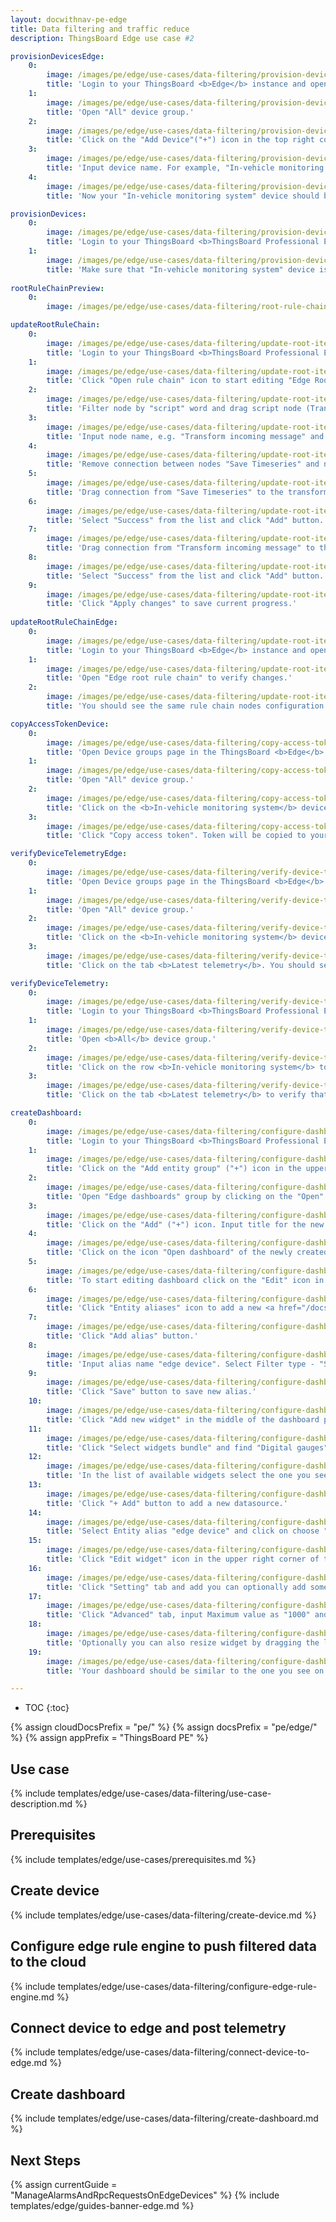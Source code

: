 ```yaml
---
layout: docwithnav-pe-edge
title: Data filtering and traffic reduce
description: ThingsBoard Edge use case #2

provisionDevicesEdge:
    0:
        image: /images/pe/edge/use-cases/data-filtering/provision-devices-item-1.png
        title: 'Login to your ThingsBoard <b>Edge</b> instance and open Device groups page.'
    1:
        image: /images/pe/edge/use-cases/data-filtering/provision-devices-item-2.png
        title: 'Open "All" device group.'
    2:
        image: /images/pe/edge/use-cases/data-filtering/provision-devices-item-3.png
        title: 'Click on the "Add Device"("+") icon in the top right corner of the table.'
    3:
        image: /images/pe/edge/use-cases/data-filtering/provision-devices-item-4.png
        title: 'Input device name. For example, "In-vehicle monitoring system". Click "Add" to add the device.'
    4:
        image: /images/pe/edge/use-cases/data-filtering/provision-devices-item-5.png
        title: 'Now your "In-vehicle monitoring system" device should be in the devices table.'

provisionDevices:    
    0:
        image: /images/pe/edge/use-cases/data-filtering/provision-devices-item-6.png
        title: 'Login to your ThingsBoard <b>ThingsBoard Professional Edition</b> instance. Open the group <b>All</b> of the <b>Device groups</b> page.'
    1:
        image: /images/pe/edge/use-cases/data-filtering/provision-devices-item-7.png
        title: 'Make sure that "In-vehicle monitoring system" device is in the devices list.'
        
rootRuleChainPreview:
    0:
        image: /images/pe/edge/use-cases/data-filtering/root-rule-chain.png

updateRootRuleChain:
    0:
        image: /images/pe/edge/use-cases/data-filtering/update-root-item-1.png
        title: 'Login to your ThingsBoard <b>ThingsBoard Professional Edition</b> instance and open Rule chain templates page.'
    1:
        image: /images/pe/edge/use-cases/data-filtering/update-root-item-2.png
        title: 'Click "Open rule chain" icon to start editing "Edge Root Rule Chain".'
    2:
        image: /images/pe/edge/use-cases/data-filtering/update-root-item-3.png
        title: 'Filter node by "script" word and drag script node (Transformation) to rule chain.'
    3:
        image: /images/pe/edge/use-cases/data-filtering/update-root-item-4.png
        title: 'Input node name, e.g. "Transform incoming message" and add <b>JavaScript</b> code (you can copy and paste it from the snippet above) to send further only "distance" readings. Click "Add" to proceed.'
    4:
        image: /images/pe/edge/use-cases/data-filtering/update-root-item-5.png
        title: 'Remove connection between nodes "Save Timeseries" and newly added script node.'
    5:
        image: /images/pe/edge/use-cases/data-filtering/update-root-item-6.png
        title: 'Drag connection from "Save Timeseries" to the transformation script node.'
    6:
        image: /images/pe/edge/use-cases/data-filtering/update-root-item-7.png
        title: 'Select "Success" from the list and click "Add" button.'
    7:
        image: /images/pe/edge/use-cases/data-filtering/update-root-item-8.png
        title: 'Drag connection from "Transform incoming message" to the "Push to cloud" node  the list and click "Add" button.'
    8:
        image: /images/pe/edge/use-cases/data-filtering/update-root-item-9.png
        title: 'Select "Success" from the list and click "Add" button.'
    9:
        image: /images/pe/edge/use-cases/data-filtering/update-root-item-10.png
        title: 'Click "Apply changes" to save current progress.'
        
updateRootRuleChainEdge:
    0:
        image: /images/pe/edge/use-cases/data-filtering/update-root-item-11.png
        title: 'Login to your ThingsBoard <b>Edge</b> instance and open Rule chains page.'
    1:
        image: /images/pe/edge/use-cases/data-filtering/update-root-item-12.png
        title: 'Open "Edge root rule chain" to verify changes.'
    2:
        image: /images/pe/edge/use-cases/data-filtering/update-root-item-13.png
        title: 'You should see the same rule chain nodes configuration as on the cloud.'

copyAccessTokenDevice:
    0:
        image: /images/pe/edge/use-cases/data-filtering/copy-access-token-item-1.png
        title: 'Open Device groups page in the ThingsBoard <b>Edge</b> instance.'
    1:
        image: /images/pe/edge/use-cases/data-filtering/copy-access-token-item-2.png
        title: 'Open "All" device group.'
    2:
        image: /images/pe/edge/use-cases/data-filtering/copy-access-token-item-3.png
        title: 'Click on the <b>In-vehicle monitoring system</b> device row in the table to open device details.'
    3:
        image: /images/pe/edge/use-cases/data-filtering/copy-access-token-item-4.png  
        title: 'Click "Copy access token". Token will be copied to your clipboard. Save it to a safe place.'

verifyDeviceTelemetryEdge:
    0:
        image: /images/pe/edge/use-cases/data-filtering/verify-device-telemetry-item-1.png
        title: 'Open Device groups page in the ThingsBoard <b>Edge</b> instance.'
    1:
        image: /images/pe/edge/use-cases/data-filtering/verify-device-telemetry-item-2.png
        title: 'Open "All" device group.'
    2:
        image: /images/pe/edge/use-cases/data-filtering/verify-device-telemetry-item-3.png
        title: 'Click on the <b>In-vehicle monitoring system</b> device row in the table to open device details.'
    3:
        image: /images/pe/edge/use-cases/data-filtering/verify-device-telemetry-item-4.png
        title: 'Click on the tab <b>Latest telemetry</b>. You should see the telemetry constantly generated by the Python script.'

verifyDeviceTelemetry:
    0:
        image: /images/pe/edge/use-cases/data-filtering/verify-device-telemetry-item-5.png
        title: 'Login to your ThingsBoard <b>ThingsBoard Professional Edition</b> instance and open Device groups page.'
    1:
        image: /images/pe/edge/use-cases/data-filtering/verify-device-telemetry-item-6.png
        title: 'Open <b>All</b> device group.'
    2:
        image: /images/pe/edge/use-cases/data-filtering/verify-device-telemetry-item-7.png
        title: 'Click on the row <b>In-vehicle monitoring system</b> to open device details.'
    3:
        image: /images/pe/edge/use-cases/data-filtering/verify-device-telemetry-item-8.png
        title: 'Click on the tab <b>Latest telemetry</b> to verify that distance readings are pushed successfully from the edge to the cloud.'

createDashboard:
    0:
        image: /images/pe/edge/use-cases/data-filtering/configure-dashboards-item-1.png
        title: 'Login to your ThingsBoard <b>ThingsBoard Professional Edition</b> instance and open "Dashboard groups" page.'
    1:
        image: /images/pe/edge/use-cases/data-filtering/configure-dashboards-item-2.png
        title: 'Click on the "Add entity group" ("+") icon in the upper right corner. Input name "Edge dashboards" and click "Add".'
    2:
        image: /images/pe/edge/use-cases/data-filtering/configure-dashboards-item-3.png
        title: 'Open "Edge dashboards" group by clicking on the "Open" icon.'
    3:
        image: /images/pe/edge/use-cases/data-filtering/configure-dashboards-item-4.png
        title: 'Click on the "Add" ("+") icon. Input title for the new dashboard, e.g. "Edge Vehicle" and click "Add".'
    4:
        image: /images/pe/edge/use-cases/data-filtering/configure-dashboards-item-5.png
        title: 'Click on the icon "Open dashboard" of the newly created dashboard.'
    5:
        image: /images/pe/edge/use-cases/data-filtering/configure-dashboards-item-6.png
        title: 'To start editing dashboard click on the "Edit" icon in the lower right corner.'
    6:
        image: /images/pe/edge/use-cases/data-filtering/configure-dashboards-item-7.png
        title: 'Click "Entity aliases" icon to add a new <a href="/docs/user-guide/ui/aliases/" target="_blank">alias</a> in order to visualize data on the dashboard.'
    7:
        image: /images/pe/edge/use-cases/data-filtering/configure-dashboards-item-8.png
        title: 'Click "Add alias" button.'
    8:
        image: /images/pe/edge/use-cases/data-filtering/configure-dashboards-item-9.png
        title: 'Input alias name "edge device". Select Filter type - "Single entity", Type - "Device", Device - "In-vehicle monitoring system". Then click "Add" button.'
    9:
        image: /images/pe/edge/use-cases/data-filtering/configure-dashboards-item-10.png
        title: 'Click "Save" button to save new alias.'
    10:
        image: /images/pe/edge/use-cases/data-filtering/configure-dashboards-item-11.png
        title: 'Click "Add new widget" in the middle of the dashboard page.'
    11:
        image: /images/pe/edge/use-cases/data-filtering/configure-dashboards-item-12.png
        title: 'Click "Select widgets bundle" and find "Digital gauges".'
    12:
        image: /images/pe/edge/use-cases/data-filtering/configure-dashboards-item-13.png
        title: 'In the list of available widgets select the one you see on the image. Click "+ Add" button to add a datasource for the widget.'
    13:
        image: /images/pe/edge/use-cases/data-filtering/configure-dashboards-item-14.png
        title: 'Click "+ Add" button to add a new datasource.'
    14:
        image: /images/pe/edge/use-cases/data-filtering/configure-dashboards-item-15.png
        title: 'Select Entity alias "edge device" and click on choose "distance" as device timeseries.'
    15:
        image: /images/pe/edge/use-cases/data-filtering/configure-dashboards-item-16.png
        title: 'Click "Edit widget" icon in the upper right corner of the widget to add style.'
    16:
        image: /images/pe/edge/use-cases/data-filtering/configure-dashboards-item-17.png
        title: 'Click "Setting" tab and add you can optionally add some title, icon and display configurations as show on the image.'
    17:
        image: /images/pe/edge/use-cases/data-filtering/configure-dashboards-item-18.png
        title: 'Click "Advanced" tab, input Maximum value as "1000" and Unit title as "MLS". Then click "Apply changes" and close the card.'
    18:
        image: /images/pe/edge/use-cases/data-filtering/configure-dashboards-item-19.png
        title: 'Optionally you can also resize widget by dragging the left bottom corner of the widget. Do not forget to click "Apply changes" icon to save current progress.'
    19:
        image: /images/pe/edge/use-cases/data-filtering/configure-dashboards-item-20.png
        title: 'Your dashboard should be similar to the one you see on the image.'

---
```

* TOC
{:toc}

{% assign cloudDocsPrefix = "pe/" %}
{% assign docsPrefix = "pe/edge/" %}
{% assign appPrefix = "ThingsBoard PE" %}

## Use case

{% include templates/edge/use-cases/data-filtering/use-case-description.md %}

## Prerequisites

{% include templates/edge/use-cases/prerequisites.md %}

## Create device

{% include templates/edge/use-cases/data-filtering/create-device.md %}

## Configure edge rule engine to push filtered data to the cloud

{% include templates/edge/use-cases/data-filtering/configure-edge-rule-engine.md %}

## Connect device to edge and post telemetry

{% include templates/edge/use-cases/data-filtering/connect-device-to-edge.md %}

## Create dashboard

{% include templates/edge/use-cases/data-filtering/create-dashboard.md %}

## Next Steps

{% assign currentGuide = "ManageAlarmsAndRpcRequestsOnEdgeDevices" %}
{% include templates/edge/guides-banner-edge.md %}

